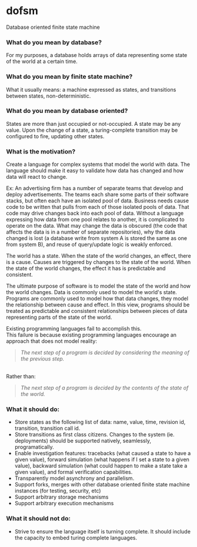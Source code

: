 # dofsm
Database oriented finite state machine

### What do you mean by database?
For my purposes, a database holds arrays of data representing some state of the world at a certain time.

### What do you mean by finite state machine?
What it usually means: a machine expressed as states, and transitions between states, non-deterministic.

### What do you mean by database oriented?
States are more than just occupied or not-occupied. A state may be any value. Upon the change of a state, a turing-complete transition may be configured to fire, updating other states.

### What is the motivation?
Create a language for complex systems that model the world with data. The language should make it easy to validate how data has changed and how data will react to change.

Ex: An advertising firm has a number of separate teams that develop and deploy advertisements. The teams each share some parts of their software stacks, but often each have an isolated pool of data. Business needs cause code to be written that pulls from each of those isolated pools of data. That code may drive changes back into each pool of data. Without a language expressing how data from one pool relates to another, it is complicated to operate on the data. What may change the data is obscured (the code that affects the data is in a number of separate repositories), why the data changed is lost (a database write from system A is stored the same as one from system B), and reuse of query/update logic is weakly enforced.

The world has a state. When the state of the world changes, an effect, there is a cause. Causes are triggered by changes to the state of the world. When the state of the world changes, the effect it has is predictable and consistent.

The ultimate purpose of software is to model the state of the world and how the world changes. Data is commonly used to model the world's state. Programs are commonly used to model how that data changes, they model the relationship between cause and effect. In this view, programs should be treated as predictable and consistent relationships between pieces of data representing parts of the state of the world.

Existing programming languages fail to accomplish this. 
<br>This failure is because existing programming languages encourage an approach that does not model reality:
<br><BLOCKQUOTE>*The next step of a program is decided by considering the meaning of the previous step.*</BLOCKQUOTE>
<br>Rather than:
<br><BLOCKQUOTE>*The next step of a program is decided by the contents of the state of the world.*</BLOCKQUOTE>

### What it should do:
* Store states as the following list of data: name, value, time, revision id, transition, transition call id.
* Store transitions as first class citizens. Changes to the system (ie. deployments) should be supported natively, seamlessly, programatically.
* Enable investigation features: tracebacks (what caused a state to have a given value), forward simulation (what happens if I set a state to a given value), backward simulation (what could happen to make a state take a given value), and formal verification capabilities.
* Transparently model asynchrony and parallelism.
* Support forks, merges with other database oriented finite state machine instances (for testing, security, etc)
* Support arbitrary storage mechanisms
* Support arbitrary execution mechanisms

### What it should not do:
* Strive to ensure the language itself is turning complete. It should include the capacity to embed turing complete languages.
